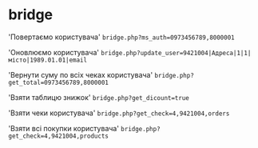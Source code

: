 # bridge

'Повертаємо користувача' 
`bridge.php?ms_auth=0973456789,8000001`

'Оновлюємо користувача'
`bridge.php?update_user=9421004|Адреса|1|1|місто|1989.01.01|email`

'Вернути суму по всіх чеках користувача'
`bridge.php?get_total=0973456789,8000001`

'Взяти таблицю знижок'
`bridge.php?get_dicount=true`

'Взяти чеки користувача'
`bridge.php?get_check=4,9421004,orders`

'Взяти всі покупки користувача'
`bridge.php?get_check=4,9421004,products`

